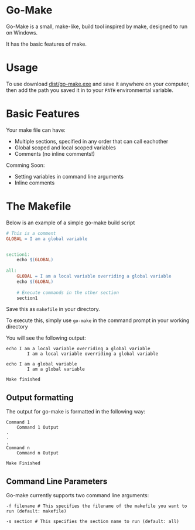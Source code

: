 # Go-Make 
Go-Make is a small, make-like, build tool inspired by make, designed to run on Windows. 

It has the basic features of make. 

# Usage 
To use download [dist/go-make.exe](dist/go-make.exe) and save it anywhere on your computer, then add the path you saved it in to your `PATH` environmental variable. 

# Basic Features 
Your make file can have: 
* Multiple sections, specified in any order that can call eachother 
* Global scoped and local scoped variables 
* Comments (no inline comments!)

Comming Soon: 
* Setting variables in command line arguments 
* Inline comments 



# The Makefile 
Below is an example of a simple go-make build script 
```makefile 
# This is a comment 
GLOBAL = I am a global variable 


section1: 
	echo $(GLOBAL)
	
all: 
	GLOBAL = I am a local variable overriding a global variable 
	echo $(GLOBAL)
	
	# Execute commands in the other section 
	section1 
```
Save this as `makefile` in your directory.

To execute this, simply use 
`go-make` in the command prompt in your working directory 


You will see the following output: 
```
echo I am a local variable overriding a global variable
        I am a local variable overriding a global variable

echo I am a global variable
        I am a global variable

Make finished
```

## Output formatting 
The output for go-make is formatted in the following way: 
```
Command 1 
	Command 1 Output 
.
.
.
Command n 
	Command n Output 

Make Finished 
```


## Command Line Parameters 
Go-make currently supports two command line arguments: 
```
-f filename # This specifies the filename of the makefile you want to run (default: makefile)

-s section # This specifies the section name to run (default: all)
```

